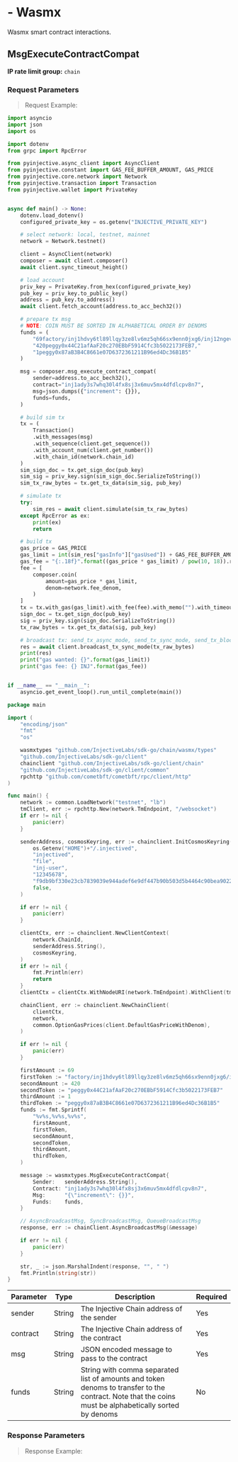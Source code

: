 # - Wasmx

Wasmx smart contract interactions.


## MsgExecuteContractCompat

**IP rate limit group:** `chain`

### Request Parameters
> Request Example:

<!-- MARKDOWN-AUTO-DOCS:START (CODE:src=https://github.com/InjectiveLabs/sdk-python/raw/master/examples/chain_client/wasmx/1_MsgExecuteContractCompat.py) -->
<!-- The below code snippet is automatically added from https://github.com/InjectiveLabs/sdk-python/raw/master/examples/chain_client/wasmx/1_MsgExecuteContractCompat.py -->
```py
import asyncio
import json
import os

import dotenv
from grpc import RpcError

from pyinjective.async_client import AsyncClient
from pyinjective.constant import GAS_FEE_BUFFER_AMOUNT, GAS_PRICE
from pyinjective.core.network import Network
from pyinjective.transaction import Transaction
from pyinjective.wallet import PrivateKey


async def main() -> None:
    dotenv.load_dotenv()
    configured_private_key = os.getenv("INJECTIVE_PRIVATE_KEY")

    # select network: local, testnet, mainnet
    network = Network.testnet()

    client = AsyncClient(network)
    composer = await client.composer()
    await client.sync_timeout_height()

    # load account
    priv_key = PrivateKey.from_hex(configured_private_key)
    pub_key = priv_key.to_public_key()
    address = pub_key.to_address()
    await client.fetch_account(address.to_acc_bech32())

    # prepare tx msg
    # NOTE: COIN MUST BE SORTED IN ALPHABETICAL ORDER BY DENOMS
    funds = (
        "69factory/inj1hdvy6tl89llqy3ze8lv6mz5qh66sx9enn0jxg6/inj12ngevx045zpvacus9s6anr258gkwpmthnz80e9,"
        "420peggy0x44C21afAaF20c270EBbF5914Cfc3b5022173FEB7,"
        "1peggy0x87aB3B4C8661e07D6372361211B96ed4Dc36B1B5"
    )

    msg = composer.msg_execute_contract_compat(
        sender=address.to_acc_bech32(),
        contract="inj1ady3s7whq30l4fx8sj3x6muv5mx4dfdlcpv8n7",
        msg=json.dumps({"increment": {}}),
        funds=funds,
    )

    # build sim tx
    tx = (
        Transaction()
        .with_messages(msg)
        .with_sequence(client.get_sequence())
        .with_account_num(client.get_number())
        .with_chain_id(network.chain_id)
    )
    sim_sign_doc = tx.get_sign_doc(pub_key)
    sim_sig = priv_key.sign(sim_sign_doc.SerializeToString())
    sim_tx_raw_bytes = tx.get_tx_data(sim_sig, pub_key)

    # simulate tx
    try:
        sim_res = await client.simulate(sim_tx_raw_bytes)
    except RpcError as ex:
        print(ex)
        return

    # build tx
    gas_price = GAS_PRICE
    gas_limit = int(sim_res["gasInfo"]["gasUsed"]) + GAS_FEE_BUFFER_AMOUNT  # add buffer for gas fee computation
    gas_fee = "{:.18f}".format((gas_price * gas_limit) / pow(10, 18)).rstrip("0")
    fee = [
        composer.coin(
            amount=gas_price * gas_limit,
            denom=network.fee_denom,
        )
    ]
    tx = tx.with_gas(gas_limit).with_fee(fee).with_memo("").with_timeout_height(client.timeout_height)
    sign_doc = tx.get_sign_doc(pub_key)
    sig = priv_key.sign(sign_doc.SerializeToString())
    tx_raw_bytes = tx.get_tx_data(sig, pub_key)

    # broadcast tx: send_tx_async_mode, send_tx_sync_mode, send_tx_block_mode
    res = await client.broadcast_tx_sync_mode(tx_raw_bytes)
    print(res)
    print("gas wanted: {}".format(gas_limit))
    print("gas fee: {} INJ".format(gas_fee))


if __name__ == "__main__":
    asyncio.get_event_loop().run_until_complete(main())
```
<!-- MARKDOWN-AUTO-DOCS:END -->

<!-- MARKDOWN-AUTO-DOCS:START (CODE:src=https://github.com/InjectiveLabs/sdk-go/raw/master/examples/chain/wasmx/1_MsgExecuteContractCompat/example.go) -->
<!-- The below code snippet is automatically added from https://github.com/InjectiveLabs/sdk-go/raw/master/examples/chain/wasmx/1_MsgExecuteContractCompat/example.go -->
```go
package main

import (
	"encoding/json"
	"fmt"
	"os"

	wasmxtypes "github.com/InjectiveLabs/sdk-go/chain/wasmx/types"
	"github.com/InjectiveLabs/sdk-go/client"
	chainclient "github.com/InjectiveLabs/sdk-go/client/chain"
	"github.com/InjectiveLabs/sdk-go/client/common"
	rpchttp "github.com/cometbft/cometbft/rpc/client/http"
)

func main() {
	network := common.LoadNetwork("testnet", "lb")
	tmClient, err := rpchttp.New(network.TmEndpoint, "/websocket")
	if err != nil {
		panic(err)
	}

	senderAddress, cosmosKeyring, err := chainclient.InitCosmosKeyring(
		os.Getenv("HOME")+"/.injectived",
		"injectived",
		"file",
		"inj-user",
		"12345678",
		"f9db9bf330e23cb7839039e944adef6e9df447b90b503d5b4464c90bea9022f3", // keyring will be used if pk not provided
		false,
	)

	if err != nil {
		panic(err)
	}

	clientCtx, err := chainclient.NewClientContext(
		network.ChainId,
		senderAddress.String(),
		cosmosKeyring,
	)
	if err != nil {
		fmt.Println(err)
		return
	}
	clientCtx = clientCtx.WithNodeURI(network.TmEndpoint).WithClient(tmClient)

	chainClient, err := chainclient.NewChainClient(
		clientCtx,
		network,
		common.OptionGasPrices(client.DefaultGasPriceWithDenom),
	)

	if err != nil {
		panic(err)
	}

	firstAmount := 69
	firstToken := "factory/inj1hdvy6tl89llqy3ze8lv6mz5qh66sx9enn0jxg6/inj12ngevx045zpvacus9s6anr258gkwpmthnz80e9"
	secondAmount := 420
	secondToken := "peggy0x44C21afAaF20c270EBbF5914Cfc3b5022173FEB7"
	thirdAmount := 1
	thirdToken := "peggy0x87aB3B4C8661e07D6372361211B96ed4Dc36B1B5"
	funds := fmt.Sprintf(
		"%v%s,%v%s,%v%s",
		firstAmount,
		firstToken,
		secondAmount,
		secondToken,
		thirdAmount,
		thirdToken,
	)

	message := wasmxtypes.MsgExecuteContractCompat{
		Sender:   senderAddress.String(),
		Contract: "inj1ady3s7whq30l4fx8sj3x6muv5mx4dfdlcpv8n7",
		Msg:      "{\"increment\": {}}",
		Funds:    funds,
	}

	// AsyncBroadcastMsg, SyncBroadcastMsg, QueueBroadcastMsg
	response, err := chainClient.AsyncBroadcastMsg(&message)

	if err != nil {
		panic(err)
	}

	str, _ := json.MarshalIndent(response, "", " ")
	fmt.Println(string(str))
}
```
<!-- MARKDOWN-AUTO-DOCS:END -->

| Parameter | Type   | Description                                                                                                                                           | Required |
| --------- | ------ | ----------------------------------------------------------------------------------------------------------------------------------------------------- | -------- |
| sender    | String | The Injective Chain address of the sender                                                                                                             | Yes      |
| contract  | String | The Injective Chain address of the contract                                                                                                           | Yes      |
| msg       | String | JSON encoded message to pass to the contract                                                                                                          | Yes      |
| funds     | String | String with comma separated list of amounts and token denoms to transfer to the contract. Note that the coins must be alphabetically sorted by denoms | No       |

### Response Parameters
> Response Example:

``` python
```

``` go
```
